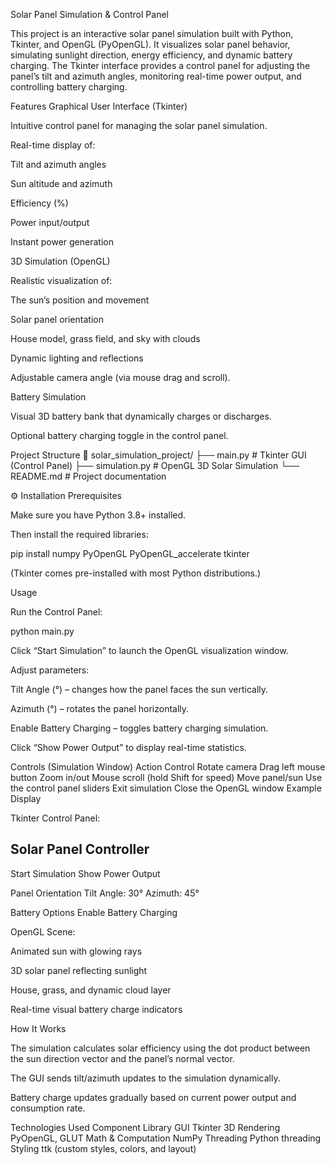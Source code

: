 Solar Panel Simulation & Control Panel

This project is an interactive solar panel simulation built with Python, Tkinter, and OpenGL (PyOpenGL).
It visualizes solar panel behavior, simulating sunlight direction, energy efficiency, and dynamic battery charging.
The Tkinter interface provides a control panel for adjusting the panel’s tilt and azimuth angles, monitoring real-time power output, and controlling battery charging.

Features
Graphical User Interface (Tkinter)

Intuitive control panel for managing the solar panel simulation.

Real-time display of:

Tilt and azimuth angles

Sun altitude and azimuth

Efficiency (%)

Power input/output

Instant power generation

3D Simulation (OpenGL)

Realistic visualization of:

The sun’s position and movement

Solar panel orientation

House model, grass field, and sky with clouds

Dynamic lighting and reflections

Adjustable camera angle (via mouse drag and scroll).

Battery Simulation

Visual 3D battery bank that dynamically charges or discharges.

Optional battery charging toggle in the control panel.

Project Structure
📁 solar_simulation_project/
├── main.py           # Tkinter GUI (Control Panel)
├── simulation.py     # OpenGL 3D Solar Simulation
└── README.md         # Project documentation

⚙️ Installation
Prerequisites

Make sure you have Python 3.8+ installed.

Then install the required libraries:

pip install numpy PyOpenGL PyOpenGL_accelerate tkinter


(Tkinter comes pre-installed with most Python distributions.)

Usage

Run the Control Panel:

python main.py


Click “Start Simulation” to launch the OpenGL visualization window.

Adjust parameters:

Tilt Angle (°) – changes how the panel faces the sun vertically.

Azimuth (°) – rotates the panel horizontally.

Enable Battery Charging – toggles battery charging simulation.

Click “Show Power Output” to display real-time statistics.

Controls (Simulation Window)
Action	Control
Rotate camera	Drag left mouse button
Zoom in/out	Mouse scroll (hold Shift for speed)
Move panel/sun	Use the control panel sliders
Exit simulation	Close the OpenGL window
Example Display

Tkinter Control Panel:

Solar Panel Controller
-------------------------
Start Simulation
Show Power Output

Panel Orientation
Tilt Angle:  30°
Azimuth:     45°

Battery Options
Enable Battery Charging


OpenGL Scene:

Animated sun with glowing rays

3D solar panel reflecting sunlight

House, grass, and dynamic cloud layer

Real-time visual battery charge indicators

How It Works

The simulation calculates solar efficiency using the dot product between the sun direction vector and the panel’s normal vector.

The GUI sends tilt/azimuth updates to the simulation dynamically.

Battery charge updates gradually based on current power output and consumption rate.

Technologies Used
Component	Library
GUI	Tkinter
3D Rendering	PyOpenGL, GLUT
Math & Computation	NumPy
Threading	Python threading
Styling	ttk (custom styles, colors, and layout)
